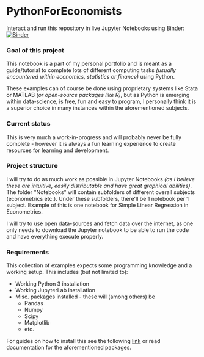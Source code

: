 # PythonForEconomists

Interact and run this repository in live Jupyter Notebooks using Binder: [![Binder](https://mybinder.org/badge_logo.svg)](https://mybinder.org/v2/gh/ismand95/PythonForEconomists/master)

### Goal of this project

This notebook is a part of my personal portfolio and is meant as a guide/tutorial to complete lots of different computing tasks _(usually encountered within economics, statistics or finance)_ using Python.

These examples can of course be done using proprietary systems like Stata or MATLAB _(or open-source packages like R)_, but as Python is emerging within data-science, is free, fun and easy to program, I personally think it is a superior choice in many instances within the aforementioned subjects.


### Current status

This is very much a work-in-progress and will probably never be fully complete - however it is always a fun learning experience to create resources for learning and development.


### Project structure

I will try to do as much work as possible in Jupyter Notebooks _(as I believe these are intuitive, easily distributable and have great graphical abilities)_. The folder "Notebooks" will contain subfolders of different overall subjects (econometrics etc.). Under these subfolders, there'll be 1 notebook per 1 subject. Example of this is one notebook for Simple Linear Regression in Econometrics. 

I will try to use open data-sources and fetch data over the internet, as one only needs to download the Jupyter notebook to be able to run the code and have everything execute properly.


### Requirements

This collection of examples expects some programming knowledge and a working setup. This includes (but not limited to):

* Working Python 3 installation
* Working JupyterLab installation
* Misc. packages installed - these will (among others) be
    * Pandas
    * Numpy
    * Scipy
    * Matplotlib
    * etc.

For guides on how to install this see the following [link](https://jupyterlab.readthedocs.io/en/stable/getting_started/installation.html) or read documentation for the aforementioned packages.
